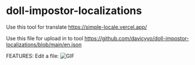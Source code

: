 # doll-impostor-localizations

Use this tool for translate
https://simple-locale.vercel.app/

Use this file for upload in to tool
https://github.com/davicyyo/doll-impostor-localizations/blob/main/en.json

FEATURES:
Edit a file:
![GIF](https://i.gyazo.com/3d0c1356ed126d130810886ae2ec1367.gif)
